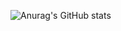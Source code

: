 ![Anurag's GitHub stats](https://github-readme-stats.vercel.app/api?username=scalambrinesouza&show_icons=true&theme=merko)

